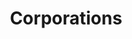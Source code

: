 ---
title: Corporations
longTitle: 'Corporations'
tags:
- gccommon
french:
- "[[Societes]]"
narrowerTerm:
- "[[Crown corporations]]"
- "[[Multinational corporations]]"
relatedTerm:
- "[[Corporate income tax]]"
- "[[Headquarters]]"
scopeNote:
- "A form of business authorized by federal provincia"
usedFor:
- "[[Companies]]"
- "[[Incorporated companies]]"
---